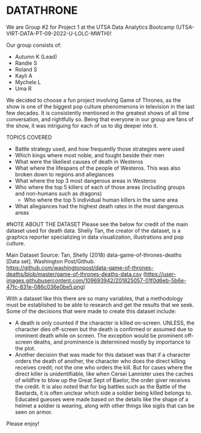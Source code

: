 # DATATHRONE
We are Group #2 for Project 1 at the UTSA Data Analytics Bootcamp (UTSA-VIRT-DATA-PT-09-2022-U-LOLC-MWTH)! 

Our group consists of:
- Autumn K (Lead)
- Randie S
- Roland S
- Kayli A
- Mychele L
- Uma R

We decided to choose a fun project involving Game of Thrones, as the show is one of the biggest pop culture phenomenons in television in the last few decades. It is consistently mentioned in the greatest shows of all time conversation, and rightfully so. Being that everyone in our group are fans of the show, it was intriguing for each of us to dig deeper into it.

TOPICS COVERED
- Battle strategy used, and how frequently those strategies were used
- Which kings where most noble, and fought beside their men
- What were the likeliest causes of death in Westeros
- What where the lifespans of the people of Westeros. This was also broken down to regions and allegiances
- What where the top 3 most dangerous areas in Westeros
- Who where the top 5 killers of each of those areas (including groups and non-humans such as dragons)
	- Who where the top 5 individual human killers in the same area
- What allegiances had the highest death rates in the most dangerous areas

#NOTE ABOUT THE DATASET
Please see the below for credit of the main dataset used for death data. Shelly Tan, the creator of the dataset, is a graphics reporter specializing in data visualization, illustrations and pop culture.

Main Dataset Source:
Tan, Shelly (2018) data-game-of-thrones-deaths [Data set].
	Washington Post/Github.
	https://github.com/washingtonpost/data-game-of-thrones-deaths/blob/master/game-of-thrones-deaths-data.csv
  (https://user-images.githubusercontent.com/109693942/201825057-01f0d6eb-5b6e-47fc-831e-086c036e0be5.png)

With a dataset like this there are so many variables, that a methodology must be established to be able to research and get the results that we seek. Some of the decisions that were made to create this dataset include:
-	A death is only counted if the character is killed on-screen. UNLESS, the character dies off-screen but the death is confirmed or assumed due to imminent death while on screen. The exception would be prominent off-screen deaths, and prominence is determined mostly by importance to the plot.
-	Another decision that was made for this dataset was that if a character orders the death of another, the character who does the direct killing receives credit; not the one who orders the kill. But for cases where the direct killer is unidentifiable, like when Cersei Lannister uses the caches of wildfire to blow up the Great Sept of Baelor, the order giver receives the credit.
It is also noted that for big battles such as the Battle of the Bastards, it is often unclear which side a soldier being killed belongs to. Educated guesses were made based on the details like the shape of a helmet a soldier is wearing, along with other things like sigils that can be seen on armor.

Please enjoy!
